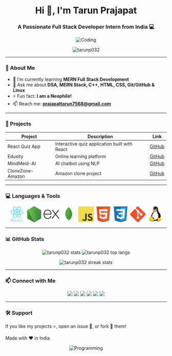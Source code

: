 <h1 align="center">Hi 👋, I'm Tarun Prajapat</h1>
<h3 align="center">A Passionate Full Stack Developer Intern from India 💻</h3>

<p align="center">
  <!-- Coding GIF -->
  <img alt="Coding" width="400" src="https://cdn.dribbble.com/users/1162077/screenshots/3848914/programmer.gif" />
</p>

<p align="center">
  <img src="https://komarev.com/ghpvc/?username=tarunp032&label=Profile%20views&color=0e75b6&style=flat" alt="tarunp032" />
</p>

---

### 🌱 About Me
- 🔭 I’m currently learning **MERN Full Stack Development**
- 💬 Ask me about **DSA, MERN Stack, C++, HTML, CSS, Git/GitHub & Linux**
- ⚡ Fun fact: **I am a Neophile!**
- 📫 Reach me: **[prajapattarun7568@gmail.com](mailto:prajapattarun7568@gmail.com)**

---

### 🚀 Projects
| Project | Description | Link |
|---------|-------------|------|
| React Quiz App | Interactive quiz application built with React | [GitHub](https://github.com/tarunp032/React_Quiz_App) |
| Edusity | Online learning platform | [GitHub](https://github.com/tarunp032/Edusity) |
| MindMeld-AI | AI chatbot using NLP | [GitHub](https://github.com/tarunp032/MindMeld-AI) |
| CloneZone-Amazon | Amazon clone project | [GitHub](https://github.com/tarunp032/CloneZone-Amazon) |

---

### 💻 Languages & Tools
<p align="center">
  <img src="https://raw.githubusercontent.com/devicons/devicon/master/icons/react/react-original-wordmark.svg" width="50" height="50" title="React"/>
  <img src="https://raw.githubusercontent.com/devicons/devicon/master/icons/nodejs/nodejs-original.svg" width="50" height="50" title="Node.js"/>
  <img src="https://raw.githubusercontent.com/devicons/devicon/master/icons/express/express-original.svg" width="50" height="50" title="Express.js"/>
  <img src="https://raw.githubusercontent.com/devicons/devicon/master/icons/mongodb/mongodb-original.svg" width="50" height="50" title="MongoDB"/>
  <img src="https://raw.githubusercontent.com/devicons/devicon/master/icons/javascript/javascript-original.svg" width="50" height="50" title="JavaScript"/>
  <img src="https://raw.githubusercontent.com/devicons/devicon/master/icons/html5/html5-original.svg" width="50" height="50" title="HTML5"/>
  <img src="https://raw.githubusercontent.com/devicons/devicon/master/icons/css3/css3-original.svg" width="50" height="50" title="CSS3"/>
  <img src="https://raw.githubusercontent.com/devicons/devicon/master/icons/git/git-original.svg" width="50" height="50" title="Git"/>
  <img src="https://raw.githubusercontent.com/devicons/devicon/master/icons/linux/linux-original.svg" width="50" height="50" title="Linux"/>
</p>

---

### 📊 GitHub Stats
<p align="center">
  <img src="https://github-readme-stats.vercel.app/api?username=tarunp032&show_icons=true&theme=highcontrast" alt="tarunp032 stats" />
  <img src="https://github-readme-stats.vercel.app/api/top-langs/?username=tarunp032&layout=compact&theme=highcontrast" alt="tarunp032 top langs" />
</p>

<p align="center">
  <img src="https://github-readme-streak-stats.herokuapp.com/?user=tarunp032&theme=highcontrast" alt="tarunp032 streak stats" />
</p>

---

### 📫 Connect with Me
<p align="center">
  <a href="https://twitter.com/tarunprajapat32" target="_blank"><img src="https://img.shields.io/badge/Twitter-1DA1F2?style=for-the-badge&logo=twitter&logoColor=white"/></a>
  <a href="https://linkedin.com/in/tarun-prajapat-468298253" target="_blank"><img src="https://img.shields.io/badge/LinkedIn-0077B5?style=for-the-badge&logo=linkedin&logoColor=white"/></a>
  <a href="https://instagram.com/tarunp_032" target="_blank"><img src="https://img.shields.io/badge/Instagram-E4405F?style=for-the-badge&logo=instagram&logoColor=white"/></a>
  <a href="https://www.codechef.com/users/tarun_p032" target="_blank"><img src="https://img.shields.io/badge/CodeChef-fff?style=for-the-badge&logo=codechef&logoColor=orange"/></a>
  <a href="https://www.hackerrank.com/@prajapattarun751" target="_blank"><img src="https://img.shields.io/badge/HackerRank-2EC866?style=for-the-badge&logo=hackerrank&logoColor=white"/></a>
  <a href="https://www.leetcode.com/tarun032" target="_blank"><img src="https://img.shields.io/badge/LeetCode-FE7A16?style=for-the-badge&logo=leetcode&logoColor=white"/></a>
</p>

---

### 🛠️ Support
If you like my projects ⭐, open an issue 🐛, or fork 🍴 them!  

Made with ❤️ in India  

<p align="center">
  <!-- Both GIFs will auto-play -->
  <img src="https://user-images.githubusercontent.com/90236635/232446433-d5540fa2-fe28-4bb8-b929-cdb51fe61336.gif" alt="Programming" style="max-width: 100%;" />
</p>
